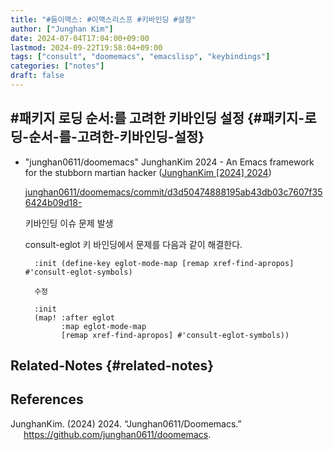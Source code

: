 ```yaml
---
title: "#둠이맥스: #이맥스리스프 #키바인딩 #설정"
author: ["Junghan Kim"]
date: 2024-07-04T17:04:00+09:00
lastmod: 2024-09-22T19:58:04+09:00
tags: ["consult", "doomemacs", "emacslisp", "keybindings"]
categories: ["notes"]
draft: false
---
```


## #패키지 로딩 순서:를 고려한 키바인딩 설정 {#패키지-로딩-순서-를-고려한-키바인딩-설정}

-   "junghan0611/doomemacs" JunghanKim 2024 - An Emacs framework for the stubborn martian hacker (<a href="#citeproc_bib_item_1">JunghanKim [2024] 2024</a>)

    [junghan0611/doomemacs/commit/d3d50474888195ab43db03c7607f356424b09d18-](https://github.com/junghan0611/doomemacs/commit/d3d50474888195ab43db03c7607f356424b09d18)

    키바인딩 이슈 문제 발생

    consult-eglot 키 바인딩에서 문제를 다음과 같이 해결한다.
    ```text
      :init (define-key eglot-mode-map [remap xref-find-apropos] #'consult-eglot-symbols)

      수정

      :init
      (map! :after eglot
            :map eglot-mode-map
            [remap xref-find-apropos] #'consult-eglot-symbols))
    ```


## Related-Notes {#related-notes}

## References

<style>.csl-entry{text-indent: -1.5em; margin-left: 1.5em;}</style><div class="csl-bib-body">
  <div class="csl-entry"><a id="citeproc_bib_item_1"></a>JunghanKim. (2024) 2024. “Junghan0611/Doomemacs.” <a href="https://github.com/junghan0611/doomemacs">https://github.com/junghan0611/doomemacs</a>.</div>
</div>
